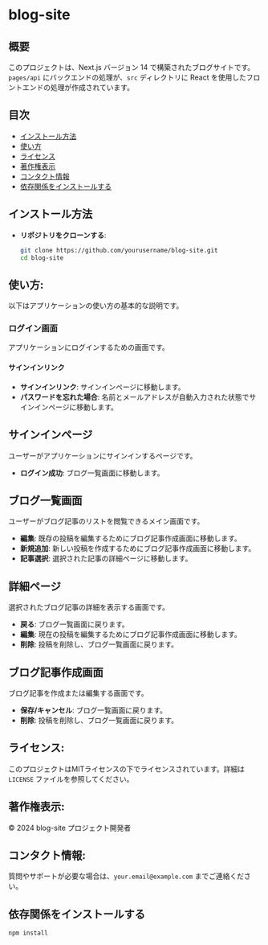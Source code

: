 # blog-site

## 概要
このプロジェクトは、Next.js バージョン 14 で構築されたブログサイトです。`pages/api` にバックエンドの処理が、`src` ディレクトリに React を使用したフロントエンドの処理が作成されています。

## 目次
- [インストール方法](#インストール方法)
- [使い方](#使い方)
- [ライセンス](#ライセンス)
- [著作権表示](#著作権表示)
- [コンタクト情報](#コンタクト情報)
- [依存関係をインストールする](#依存関係をインストールする)

## インストール方法
- **リポジトリをクローンする**:
   ```bash
   git clone https://github.com/yourusername/blog-site.git
   cd blog-site

## 使い方:
以下はアプリケーションの使い方の基本的な説明です。

### ログイン画面
アプリケーションにログインするための画面です。

#### サインインリンク
- **サインインリンク**: サインインページに移動します。
- **パスワードを忘れた場合**: 名前とメールアドレスが自動入力された状態でサインインページに移動します。


## サインインページ
ユーザーがアプリケーションにサインインするページです。

- **ログイン成功**: ブログ一覧画面に移動します。

## ブログ一覧画面
ユーザーがブログ記事のリストを閲覧できるメイン画面です。

- **編集**: 既存の投稿を編集するためにブログ記事作成画面に移動します。
- **新規追加**: 新しい投稿を作成するためにブログ記事作成画面に移動します。
- **記事選択**: 選択された記事の詳細ページに移動します。

## 詳細ページ
選択されたブログ記事の詳細を表示する画面です。

- **戻る**: ブログ一覧画面に戻ります。
- **編集**: 現在の投稿を編集するためにブログ記事作成画面に移動します。
- **削除**: 投稿を削除し、ブログ一覧画面に戻ります。

## ブログ記事作成画面
ブログ記事を作成または編集する画面です。

- **保存/キャンセル**: ブログ一覧画面に戻ります。
- **削除**: 投稿を削除し、ブログ一覧画面に戻ります。


## ライセンス:
このプロジェクトはMITライセンスの下でライセンスされています。詳細は `LICENSE` ファイルを参照してください。

## 著作権表示:
© 2024 blog-site プロジェクト開発者

## コンタクト情報:
質問やサポートが必要な場合は、`your.email@example.com` までご連絡ください。

## 依存関係をインストールする
```bash
npm install
